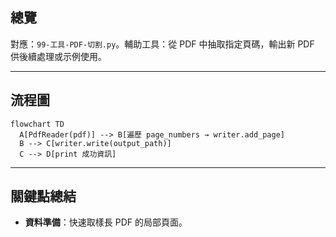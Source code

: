## 總覽

對應：`99-工具-PDF-切割.py`。輔助工具：從 PDF 中抽取指定頁碼，輸出新 PDF 供後續處理或示例使用。

---

## 流程圖

```mermaid
flowchart TD
  A[PdfReader(pdf)] --> B[遍歷 page_numbers → writer.add_page]
  B --> C[writer.write(output_path)]
  C --> D[print 成功資訊]
```

---

## 關鍵點總結

- **資料準備**：快速取樣長 PDF 的局部頁面。


